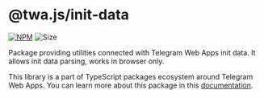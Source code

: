 # @twa.js/init-data

[npm-badge]: https://img.shields.io/npm/v/@twa.js/init-data?logo=npm

[npm-link]: https://npmjs.com/package/@twa.js/init-data

[size-badge]: https://img.shields.io/bundlephobia/minzip/@twa.js/init-data

[![NPM][npm-badge]][npm-link]
![Size][size-badge]

Package providing utilities connected with Telegram Web Apps init data. It
allows init data parsing, works in browser only.

This library is a part of TypeScript packages ecosystem around Telegram Web
Apps. You can learn more about this package in this
[documentation](https://docs.twa.dev/docs/libraries/twa-init-data).
